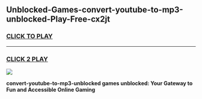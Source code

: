 
## Unblocked-Games-convert-youtube-to-mp3-unblocked-Play-Free-cx2jt
<h3>
<a href="https://premium76.site?title=convert-youtube-to-mp3-unblocked&ref=23A">CLICK TO PLAY</a></h3>
<hr>

<h3>
<a href="https://premium76.site?title=convert-youtube-to-mp3-unblocked&ref=23A">CLICK 2 PLAY</a>
  
</h3>

<a href="https://premium76.site?title=convert-youtube-to-mp3-unblocked&ref=23A"><img src="https://clearcache.store/games.png"></a>


**convert-youtube-to-mp3-unblocked games unblocked: Your Gateway to Fun and Accessible Online Gaming**
